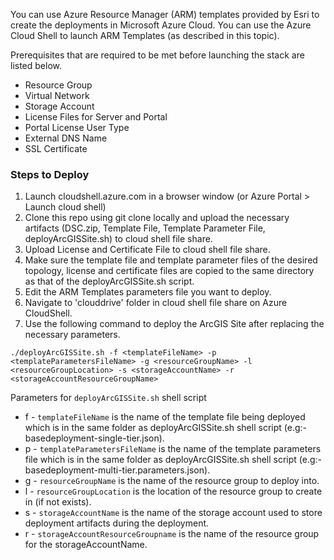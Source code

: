 You can use Azure Resource Manager (ARM) templates provided by Esri to create the deployments in Microsoft Azure Cloud. You can use the Azure Cloud Shell to launch ARM Templates (as described in this topic).

Prerequisites that are required to be met before launching the stack are listed below.
* Resource Group
* Virtual Network
* Storage Account
* License Files for Server and Portal
* Portal License User Type
* External DNS Name
* SSL Certificate

### Steps to Deploy
1. Launch cloudshell.azure.com in a browser window  (or Azure Portal > Launch cloud shell)
2. Clone this repo using git clone locally and upload the necessary artifacts (DSC.zip, Template File, Template Parameter File, deployArcGISSite.sh) to cloud shell file share.
3. Upload License and Certificate File to cloud shell file share.
4. Make sure the template file and template parameter files of the desired topology, license and certificate files are copied to the same directory as that of the deployArcGISSite.sh script.
5. Edit the ARM Templates parameters file you want to deploy.
6. Navigate to 'clouddrive' folder in cloud shell file share on Azure CloudShell.
7. Use the following command to deploy the ArcGIS Site after replacing the necessary parameters.

```
./deployArcGISSite.sh -f <templateFileName> -p <templateParametersFileName> -g <resourceGroupName> -l <resourceGroupLocation> -s <storageAccountName> -r <storageAccountResourceGroupName>
```

Parameters for `deployArcGISSite.sh` shell script
- f - `templateFileName` is the name of the template file being deployed which is in the same folder as deployArcGISSite.sh shell script (e.g:- basedeployment-single-tier.json).
- p - `templateParametersFileName` is the name of the template parameters file which is in the same folder as deployArcGISSite.sh shell script (e.g:- basedeployment-multi-tier.parameters.json).
- g - `resourceGroupName` is the name of the resource group to deploy into.
- l - `resourceGroupLocation` is the location of the resource group to create in (if not exists).
- s - `storageAccountName` is the name of the storage account used to store deployment artifacts during the deployment.
- r - `storageAccountResourceGroupname` is the name of the resource group for the storageAccountName.